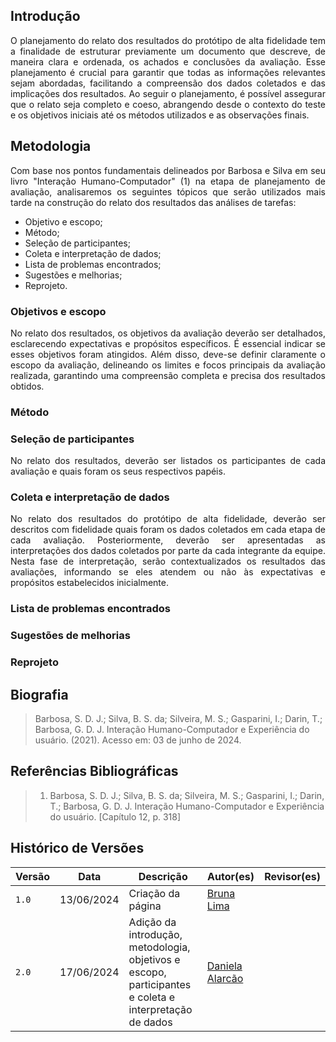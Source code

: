## Introdução
<p style="text-align: justify;">O planejamento do relato dos resultados do protótipo de alta fidelidade tem a finalidade de estruturar previamente um documento que descreve, de maneira clara e ordenada, os achados e conclusões da avaliação. Esse planejamento é crucial para garantir que todas as informações relevantes sejam abordadas, facilitando a compreensão dos dados coletados e das implicações dos resultados. Ao seguir o planejamento, é possível assegurar que o relato seja completo e coeso, abrangendo desde o contexto do teste e os objetivos iniciais até os métodos utilizados e as observações finais. </p>

## Metodologia
<p style="text-align: justify;">Com base nos pontos fundamentais delineados por Barbosa e Silva em seu livro "Interação Humano-Computador" (1) na etapa de planejamento de avaliação, analisaremos os seguintes tópicos que serão utilizados mais tarde na construção do relato dos resultados das análises de tarefas: </p>
<ul>
<li>Objetivo e escopo;</li>
<li>Método;</li>
<li>Seleção de participantes;</li>
<li>Coleta e interpretação de dados;</li>
<li>Lista de problemas encontrados;</li>
<li>Sugestões e melhorias;</li>
<li>Reprojeto.</li>
</ul>

### Objetivos e escopo
<p style="text-align: justify;">No relato dos resultados, os objetivos da avaliação deverão ser detalhados, esclarecendo expectativas e propósitos específicos. É essencial indicar se esses objetivos foram atingidos. Além disso, deve-se definir claramente o escopo da avaliação, delineando os limites e focos principais da avaliação realizada, garantindo uma compreensão completa e precisa dos resultados obtidos.</p>

### Método


### Seleção de participantes 
<p style="text-align: justify;">No relato dos resultados, deverão ser listados os participantes de cada avaliação e quais foram os seus respectivos papéis.  </p>

### Coleta e interpretação de dados
<p style="text-align: justify;">No relato dos resultados do protótipo de alta fidelidade, deverão ser descritos com fidelidade quais foram os dados coletados em cada etapa de cada avaliação. Posteriormente, deverão ser apresentadas as interpretações dos dados coletados por parte da cada integrante da equipe. Nesta fase de interpretação, serão contextualizados os resultados das avaliações, informando se eles atendem ou não às expectativas e propósitos estabelecidos inicialmente. </p>

### Lista de problemas encontrados

### Sugestões de melhorias 

### Reprojeto 

## Biografia

> Barbosa, S. D. J.; Silva, B. S. da; Silveira, M. S.; Gasparini, I.; Darin, T.; Barbosa, G. D. J. Interação Humano-Computador e Experiência do usuário. (2021). Acesso em: 03 de junho de 2024.

## Referências Bibliográficas
> 1. Barbosa, S. D. J.; Silva, B. S. da; Silveira, M. S.; Gasparini, I.; Darin, T.; Barbosa, G. D. J. Interação Humano-Computador e Experiência do usuário. [Capítulo 12, p. 318]

## Histórico de Versões

| Versão  | Data       | Descrição                 | Autor(es)                   | Revisor(es)                                    |
| ------- | :--------: | ------------------------- | --------------------------- | ---------------------------------------------- |
| `1.0`   | 13/06/2024 | Criação da página         | [Bruna Lima](https://github.com/libruna) | |
| `2.0`   | 17/06/2024 | Adição da introdução, metodologia, objetivos e escopo, participantes e coleta e interpretação de dados         | [Daniela Alarcão](https://github.com/danialarcao) | |